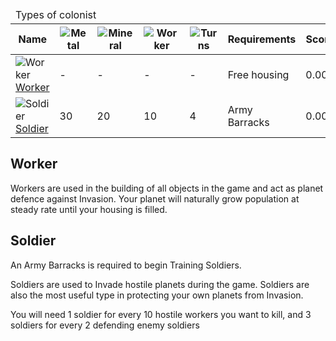 <table>
    <thead>
        <tr><td colspan="7">Types of colonist</td></tr>
        <tr>
            <th>Name</th>
            <th><img src="https://beta.darkgalaxy.com/images/units/small/metal.gif" alt="Metal" /></th>
            <th><img src="https://beta.darkgalaxy.com/images/units/small/mineral.gif" alt="Mineral" /></th>
            <th><img src="https://beta.darkgalaxy.com/images/units/small/worker.png" alt="Worker" /></th>
            <th><img src="https://beta.darkgalaxy.com/images/units/small/time.png" alt="Turns" /></th>
            <th>Requirements</th>
            <th>Score</th>
        </tr>
    </thead>
    <tbody>
        <tr>
            <td><img src="https://beta.darkgalaxy.com/images/units/small/worker.png" alt="Worker" /> <a href="#worker">Worker</a></td>
            <td>-</td>
            <td>-</td>
            <td>-</td>
            <td>-</td>
            <td>Free housing</td>
            <td>0.001</td>
        </tr>
        <tr>
            <td><img src="https://beta.darkgalaxy.com/images/units/small/soldier.png" alt="Soldier" /> <a href="#soldier">Soldier</a></td>
            <td>30</td>
            <td>20</td>
            <td>10</td>
            <td>4</td>
            <td>Army Barracks</td>
            <td>0.003</td>
        </tr>
    </tbody>
</table>

## Worker

Workers are used in the building of all objects in the game and act as planet defence against Invasion. Your planet will naturally grow population at steady rate until your housing is filled.

## Soldier

An Army Barracks is required to begin Training Soldiers.

Soldiers are used to Invade hostile planets during the game. Soldiers are also the most useful type in protecting your own planets from Invasion.<br/>

You will need 1 soldier for every 10 hostile workers you want to kill, and 3 soldiers for every 2 defending enemy soldiers
